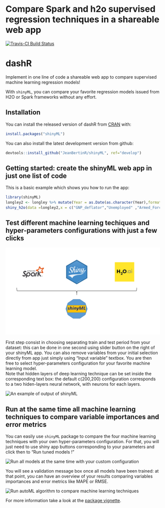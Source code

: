 Compare Spark and h2o supervised regression techniques in a shareable
web app
================

[![Travis-CI Build
Status](https://travis-ci.org/JeanBertinR/shinyML.svg?branch=master)](https://travis-ci.org/JeanBertinR/shinyML)

# dashR

Implement in one line of code a shareable web app to compare supervised
machine learning regression models\!

With `shinyML`, you can compare your favorite regression models issued
from H2O or Spark frameworks without any effort.

## Installation

You can install the released version of dashR from
[CRAN](https://CRAN.R-project.org) with:

``` r
install.packages("shinyML")
```

You can also install the latest development version from github:

``` r
devtools::install_github("JeanBertinR/shinyML", ref="develop")
```

## Getting started: create the shinyML web app in just one list of code

This is a basic example which shows you how to run the app:

``` r
library(shinyML)
longley2 <- longley %>% mutate(Year = as.Date(as.character(Year),format = "%Y"))
shiny_h2o(data =longley2,x = c("GNP_deflator","Unemployed" ,"Armed_Forces","Employed"),y = "GNP",date_column = "Year",share_app = TRUE,port = 3951)
```

## Test different machine learning techiques and hyper-parameters configurations with just a few clicks

![Introduction of shinyML](vignettes/shinyML.png)

First step consist in choosing separating train and test period from
your dataset: this can be done in one second using slider button on the
right of your shinyML app. You can also remove variables from your
initial selection directly from app just simply using “Input variable”
textbox. You are then free to select hyper-parameters configuration for
your favorite machine learning model.  
Note that hidden layers of deep learning technique can be set inside the
corresponding text box: the default c(200,200) configuration corresponds
to a two hiden-layers neural network, with neurons for each layers.

![An example of output of
shinyML](vignettes/one_model.gif)

## Run at the same time all machine learning techniques to compare variable importances and error metrics

You can easily use `shinyML` package to compare the four machine
learning techniques with your own hyper-parameters configuration. For
that, you will just need to use shiny app buttons corresponding to your
parameters and click then to “Run tuned models \!”

![Run all models at the same time with your custom
configuration](vignettes/all_models.gif)

You will see a validation message box once all models have been trained:
at that point, you can have an overview of your results comparing
variables importances and error metrics like MAPE or RMSE.

![Run autoML algorithm to compare machine learning
techniques](vignettes/auto_ML.gif)

For more information take a look at the [package
vignette](https://cran.r-project.org/web/packages/shinyML/vignettes/shinyML.html).

